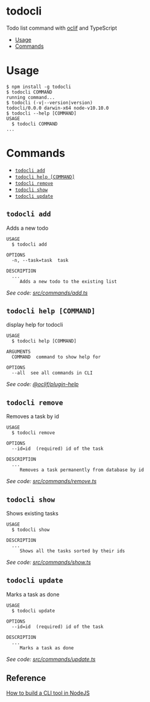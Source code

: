 todocli
=======

Todo list command with [oclif](https://github.com/oclif/oclif) and TypeScript

<!-- toc -->
* [Usage](#usage)
* [Commands](#commands)
<!-- tocstop -->
# Usage
<!-- usage -->
```sh-session
$ npm install -g todocli
$ todocli COMMAND
running command...
$ todocli (-v|--version|version)
todocli/0.0.0 darwin-x64 node-v10.10.0
$ todocli --help [COMMAND]
USAGE
  $ todocli COMMAND
...
```
<!-- usagestop -->
# Commands
<!-- commands -->
* [`todocli add`](#todocli-add)
* [`todocli help [COMMAND]`](#todocli-help-command)
* [`todocli remove`](#todocli-remove)
* [`todocli show`](#todocli-show)
* [`todocli update`](#todocli-update)

## `todocli add`

Adds a new todo

```
USAGE
  $ todocli add

OPTIONS
  -n, --task=task  task

DESCRIPTION
  ...
     Adds a new todo to the existing list
```

_See code: [src/commands/add.ts](https://github.com/dalenguyen/todocli/blob/v0.0.0/src/commands/add.ts)_

## `todocli help [COMMAND]`

display help for todocli

```
USAGE
  $ todocli help [COMMAND]

ARGUMENTS
  COMMAND  command to show help for

OPTIONS
  --all  see all commands in CLI
```

_See code: [@oclif/plugin-help](https://github.com/oclif/plugin-help/blob/v2.1.6/src/commands/help.ts)_

## `todocli remove`

Removes a task by id

```
USAGE
  $ todocli remove

OPTIONS
  --id=id  (required) id of the task

DESCRIPTION
  ...
     Removes a task permanently from database by id
```

_See code: [src/commands/remove.ts](https://github.com/dalenguyen/todocli/blob/v0.0.0/src/commands/remove.ts)_

## `todocli show`

Shows existing tasks

```
USAGE
  $ todocli show

DESCRIPTION
  ...
     Shows all the tasks sorted by their ids
```

_See code: [src/commands/show.ts](https://github.com/dalenguyen/todocli/blob/v0.0.0/src/commands/show.ts)_

## `todocli update`

Marks a task as done

```
USAGE
  $ todocli update

OPTIONS
  --id=id  (required) id of the task

DESCRIPTION
  ...
     Marks a task as done
```

_See code: [src/commands/update.ts](https://github.com/dalenguyen/todocli/blob/v0.0.0/src/commands/update.ts)_
<!-- commandsstop -->

## Reference

[How to build a CLI tool in NodeJS](https://medium.freecodecamp.org/how-to-build-a-cli-tool-in-nodejs-bc4f67d898ec)